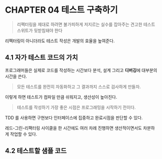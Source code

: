 # CHAPTER 04 테스트 구축하기

> 리펙터링을 제대로 하려면 불가피하게 저지르는 실수를 잡아주는 견고한 테스트 스위트가 뒷받침돼야 한다

리펙터링이 아니더라도 테스트 작성은 개발의 효율을 높여준다.

## 4.1 자가 테스트 코드의 가치

프로그래머들은 실제로 코드를 작성하는 시간보다 분석, 설계 그리고 **디버깅**에 대부분의 시간을 쓴다.

> 모든 테스트를 완전히 자동화하고 그 결과까지 스스로 검사하게 만들자.

이렇게 하면 테스트가 컴파일 만큼 쉬워지고, 생산성이 높아진다.

> 테스트를 작성하기 가장 좋은 시점은 프로그래밍을 시작하기 전이다.

TDD 를 사용하면 구현보다 인터페이스에 집중하고 완료시점을 판단할 수 있다.

레드-그린-리팩터링 사이클을 한 시간에도 여러 차례 진행하면 생산적이면서도 차분하게 작업할 수 있다.

## 4.2 테스트할 샘플 코드

